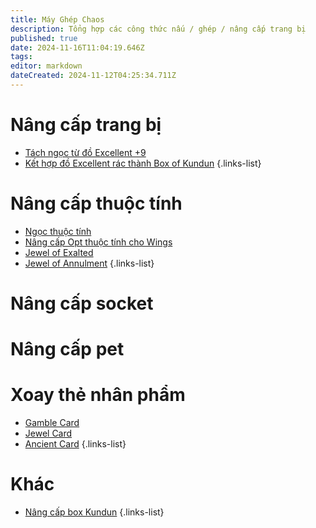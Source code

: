 ```yaml
---
title: Máy Ghép Chaos
description: Tổng hợp các công thức nấu / ghép / nâng cấp trang bị
published: true
date: 2024-11-16T11:04:19.646Z
tags: 
editor: markdown
dateCreated: 2024-11-12T04:25:34.711Z
---
```


# Nâng cấp trang bị

- [Tách ngọc từ đồ Excellent +9](/vi/craft/get-back-jewel-from-ex9)
- [Kết hợp đồ Excellent rác thành Box of Kundun](/vi/craft/trash-excellent)
{.links-list}

# Nâng cấp thuộc tính

- [Ngọc thuộc tính](/vi/craft/jewel-of-elements)
- [Nâng cấp Opt thuộc tính cho Wings](/vi/craft/ele-wings)
- [Jewel of Exalted](/vi/craft/jewel-of-exalted)
- [Jewel of Annulment](/vi/craft/jewel-of-annulment)
{.links-list}

# Nâng cấp socket

# Nâng cấp pet

# Xoay thẻ nhân phẩm

- [Gamble Card](/vi/craft/gamble-card)
- [Jewel Card](/vi/craft/jewel-card)
- [Ancient Card](/vi/craft/ancient-card)
{.links-list}

# Khác

- [Nâng cấp box Kundun](/vi/craft/upgrade-box-kundun)
{.links-list}